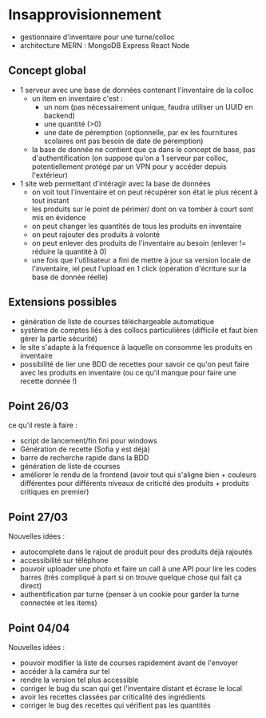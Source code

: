 # Insapprovisionnement

- gestionnaire d'inventaire pour une turne/colloc
- architecture MERN : MongoDB Express React Node

## Concept global

- 1 serveur avec une base de données contenant l'inventaire de la colloc
    - un item en inventaire c'est :
        - un nom (pas nécessairement unique, faudra utiliser un UUID en backend)
        - une quantité (>0)
        - une date de péremption (optionnelle, par ex les fournitures scolaires ont pas besoin de date de péremption)
    - la base de donnée ne contient que ça dans le concept de base, pas d'authentification (on suppose qu'on a 1 serveur par colloc, potentiellement protégé par un VPN pour y accéder depuis l'extérieur)
- 1 site web permettant d'intéragir avec la base de données
    - on voit tout l'inventaire et on peut récupérer son état le plus récent à tout instant
    - les produits sur le point de périmer/ dont on va tomber à court sont mis en évidence
    - on peut changer les quantités de tous les produits en inventaire
    - on peut rajouter des produits à volonté
    - on peut enlever des produits de l'inventaire au besoin (enlever != réduire la quantité à 0)
    - une fois que l'utilisateur a fini de mettre à jour sa version locale de l'inventaire, iel peut l'upload en 1 click (opération d'écriture sur la base de donnée réelle)

## Extensions possibles

- génération de liste de courses téléchargeable automatique
- système de comptes liés à des collocs particulières (difficile et faut bien gérer la partie sécurité)
- le site s'adapte à la fréquence à laquelle on consomme les produits en inventaire
- possibilité de lier une BDD de recettes pour savoir ce qu'on peut faire avec les produits en inventaire (ou ce qu'il manque pour faire une recette donnée !)



## Point 26/03
ce qu'il reste à faire :
- script de lancement/fin fini pour windows
- Génération de recette (Sofia y est déjà)
- barre de recherche rapide dans la BDD
- génération de liste de courses
- améliorer le rendu de la frontend (avoir tout qui s'aligne bien + couleurs différentes pour différents niveaux de criticité des produits + produits critiques en premier)

## Point 27/03
Nouvelles idées :
- autocomplete dans le rajout de produit pour des produits déjà rajoutés
- accessibilité sur téléphone
- pouvoir uploader une photo et faire un call à une API pour lire les codes barres (très compliqué à part si on trouve quelque chose qui fait ça direct)
- authentification par turne (penser à un cookie pour garder la turne connectée et les items)

## Point 04/04
Nouvelles idées : 
- pouvoir modifier la liste de courses rapidement avant de l'envoyer
- accéder à la caméra sur tel
- rendre la version tel plus accessible
- corriger le bug du scan qui get l'inventaire distant et écrase le local
- avoir les recettes classées par criticalité des ingrédients
- corriger le bug des recettes qui vérifient pas les quantités